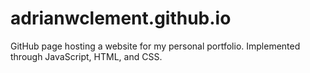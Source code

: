 # adrianwclement.github.io

GitHub page hosting a website for my personal portfolio. Implemented through JavaScript, HTML, and CSS.
